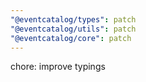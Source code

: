 ```yaml
---
"@eventcatalog/types": patch
"@eventcatalog/utils": patch
"@eventcatalog/core": patch
---
```


chore: improve typings
